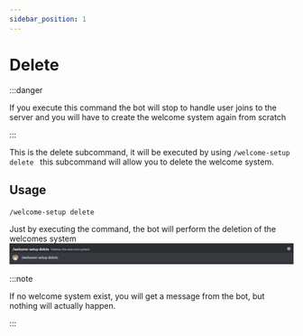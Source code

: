 ```yaml
---
sidebar_position: 1
---
```


# Delete

:::danger

If you execute this command the bot will stop to handle user joins to the server and you will have to create the welcome system again from scratch

:::

This is the delete subcommand, it will be executed by using `/welcome-setup delete ` this subcommand will allow you to delete the welcome system.

## Usage

`/welcome-setup delete`

Just by executing the command, the bot will perform the deletion of the welcomes system
![create command img](./img/welcomeCommandDelete.png)


:::note

If no welcome system exist, you will get a message from the bot, but nothing will actually happen.

:::